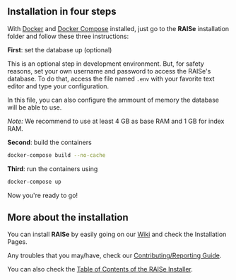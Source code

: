 Installation in four steps
------------------------------

With [Docker](https://docs.docker.com/) and [Docker Compose](https://docs.docker.com/compose/) installed, just go to the **RAISe** installation folder and follow these three instructions:

**First**: set the database up (optional)

This is an optional step in development environment.
But, for safety reasons, set your own username and password to access the RAISe's database.
To do that, access the file named `.env` with your favorite text editor and type your configuration.

In this file, you can also configure the ammount of memory the database will be able to use.

*Note:* We recommend to use at least 4 GB as base RAM and 1 GB for index RAM.


**Second**: build the containers

```bash
docker-compose build --no-cache
```

**Third**: run the containers using

```bash
docker-compose up
```


Now you're ready to go!


More about the installation
---------------------------

You can install <b>RAISe</b> by easily going on our [Wiki](wiki) and check the Installation Pages.

Any troubles that you may/have, check our [Contributing/Reporting Guide](CONTRIBUTING.md).

You can also check the [Table of Contents of the RAISe Installer](wiki/installer-reference).
